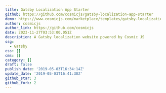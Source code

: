 ```yaml
---
title: Gatsby Localization App Starter
github: https://github.com/cosmicjs/gatsby-localization-app-starter
demo: https://www.cosmicjs.com/marketplace/templates/gatsby-localization-app-starter
author: cosmicjs
author_link: https://github.com/cosmicjs
date: 2023-11-27T03:53:00.051Z
description: A Gatsby localization website powered by Cosmic JS
ssg:
  - Gatsby
css: []
cms: []
category: []
draft: false
publish_date: '2019-05-03T16:34:14Z'
update_date: '2019-05-03T16:41:38Z'
github_star: 3
github_fork: 2
---
```


